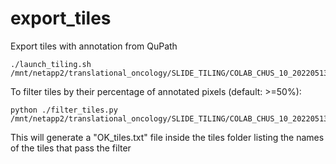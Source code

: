 # export_tiles
Export tiles with annotation from QuPath

```
./launch_tiling.sh /mnt/netapp2/translational_oncology/SLIDE_TILING/COLAB_CHUS_10_20220513_0943_0_5
```

To filter tiles by their percentage of annotated pixels (default: >=50%):

```
python ./filter_tiles.py /mnt/netapp2/translational_oncology/SLIDE_TILING/COLAB_CHUS_10_20220513_0943_0_5
```

This will generate a "OK_tiles.txt" file inside the tiles folder listing the names of the tiles that pass the filter